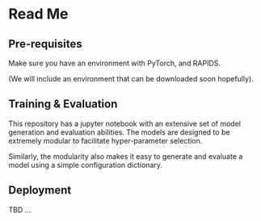 # Read Me

## Pre-requisites

Make sure you have an environment with PyTorch, and RAPIDS.

(We will include an environment that can be downloaded soon hopefully).

## Training & Evaluation

This repository has a jupyter notebook with an extensive set of model generation and evaluation abilities. The models are designed to be extremely modular to facilitate hyper-parameter selection.

Similarly, the modularity also makes it easy to generate and evaluate a model using a simple configuration dictionary.

## Deployment

TBD ...

